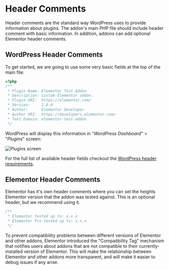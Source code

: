 # Header Comments

Header comments are the standard way WordPress uses to provide information about plugins. The addon's main PHP file should include header comment with basic information. In addition, addons can add optional Elementor header comments.

## WordPress Header Comments

To get started, we are going to use some very basic fields at the top of the main file:

```php
<?php
/**
 * Plugin Name: Elementor Test Addon
 * Description: Custom Elementor addon.
 * Plugin URI:  https://elementor.com/
 * Version:     1.0.0
 * Author:      Elementor Developer
 * Author URI:  https://developers.elementor.com/
 * Text Domain: elementor-test-addon
 */
```

WordPress will display this information in "*WordPress Dashboard*" > "*Plugins*" screen:

![Plugins screen](/assets/img/elementor-test-addon-plugin-screen.png)

For the full list of available header fields checkout the [WordPress header requirements](https://developer.wordpress.org/plugins/plugin-basics/header-requirements/).

## Elementor Header Comments

Elementor has it's own header comments where you can set the heights Elementor version that the addon was tested against. This is an optional header, but we recommend using it.

```php
/**
 * Elementor tested up to: x.x.x
 * Elementor Pro tested up to: x.x.x
 */
```

To prevent compatibility problems between different versions of Elementor and other addons, Elementor introduced the "Compatibility Tag" mechanism that notifies users about addons that are not compatible to their currently-installed version of Elementor. This will make the relationship between Elementor and other addons more transparent, and will make it easier to debug issues if any arise.
